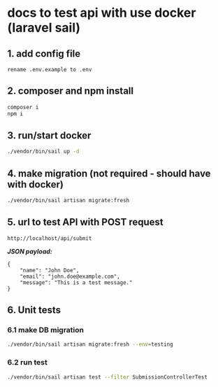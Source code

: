 # docs to test api with use docker (laravel sail)

## 1. add config file

```text
rename .env.example to .env
```

## 2. composer and npm install

```bash
composer i
npm i
```

## 3. run/start docker

```bash
./vendor/bin/sail up -d
```

## 4. make migration (not required - should have with docker)

```bash
./vendor/bin/sail artisan migrate:fresh
```

## 5. url to test API with POST request

```text
http://localhost/api/submit
```

***JSON payload:***

```text
{
    "name": "John Doe",
    "email": "john.doe@example.com",
    "message": "This is a test message."
}
```

## 6. Unit tests

### 6.1 make DB migration

```bash
./vendor/bin/sail artisan migrate:fresh --env=testing
```

### 6.2 run test

```bash
./vendor/bin/sail artisan test --filter SubmissionControllerTest
```
